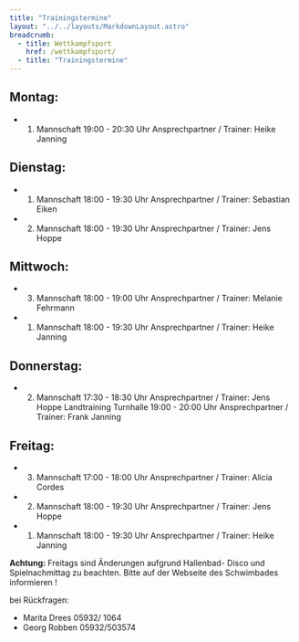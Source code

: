 ```yaml
---
title: "Trainingstermine"
layout: "../../layouts/MarkdownLayout.astro"
breadcrumb:
  - title: Wettkampfsport
    href: /wettkampfsport/
  - title: "Trainingstermine"
---
```


## Montag:

- 1. Mannschaft
     19:00 - 20:30 Uhr
     Ansprechpartner / Trainer: Heike Janning

## Dienstag:

- 1. Mannschaft
     18:00 - 19:30 Uhr
     Ansprechpartner / Trainer: Sebastian Eiken
- 2. Mannschaft
     18:00 - 19:30 Uhr
     Ansprechpartner / Trainer: Jens Hoppe

## Mittwoch:

- 3. Mannschaft
     18:00 - 19:00 Uhr
     Ansprechpartner / Trainer: Melanie Fehrmann
- 1. Mannschaft
     18:00 - 19:30 Uhr
     Ansprechpartner / Trainer: Heike Janning

## Donnerstag:

- 2. Mannschaft
     17:30 - 18:30 Uhr
     Ansprechpartner / Trainer: Jens Hoppe
     Landtraining Turnhalle
     19:00 - 20:00 Uhr
     Ansprechpartner / Trainer: Frank Janning

## Freitag:

- 3. Mannschaft
     17:00 - 18:00 Uhr
     Ansprechpartner / Trainer: Alicia Cordes
- 2. Mannschaft
     18:00 - 19:30 Uhr
     Ansprechpartner / Trainer: Jens Hoppe
- 1. Mannschaft
     18:00 - 19:30 Uhr
     Ansprechpartner / Trainer: Heike Janning

**Achtung:** Freitags sind Änderungen aufgrund Hallenbad- Disco und Spielnachmittag zu beachten. Bitte auf der Webseite des Schwimbades informieren !

bei Rückfragen:

- Marita Drees 05932/ 1064
- Georg Robben 05932/503574

